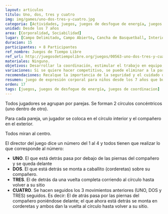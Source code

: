 ```yaml
---
layout: articulos
titulo: Uno, dos, tres y cuatro
img: img/games/uno-dos-tres-y-cuatro.jpg
categoria: [Actividades, juegos, juegos de desfogue de energía, juegos de coordinacion]
unidad: Desde los 7 años
area: [Corporalidad, Sociabilidad]
lugar: [Campo Delimitado, Campo Abierto, Cancha de Basquetball, Interior, Gimnacio, Exterior]
duracion: 15
participantes: + 8 Participantes
ref_nombre: Juegos de Tiempo Libre
ref_url: http://juegosdetiempolibre.org/juegos/00563-uno-dos-tres-y-cuatro/
materiales: Ninguno.
objetivos: Desarrollar la coordinación, estimular el trabajo en equipo, desfogue de energía
variaciones: Si se quiere hacer competitivo, se puede eliminar a la pareja que acaba la última cada vez se dice un número.
recomendaciones: Recalque la importancia de la seguridad y el cuidado del más grande con el más pequeño.
resumen: juego de expresión corporal para niños desde los 7 años que busca desarrollar la coordinación y estimular el trabajo en equipo
orden: 17
tags: [juegos, juegos de desfogue de energía, juegos de coordinacion]
---
```

Todos jugadores se agrupan por parejas. Se forman 2 círculos concéntricos (uno dentro de otro).

Para cada pareja, un jugador se coloca en el círculo interior y el compañero en el exterior. 

Todos miran al centro.

El director del juego dice un número del 1 al 4 y todos tienen que realizar lo que corresponde al número:

- **UNO**. El que está detrás pasa por debajo de las piernas del compañero y se queda delante
- **DOS**. El que está detrás se monta a caballito (corderetas) sobre su compañero.
- **TRES**. El de detrás da una vuelta completa corriendo al círculo hasta volver a su sitio
- **CUATRO**. Se hacen seguidos los 3 movimientos anteriores (UNO, DOS y TRES) seguidos. Es decir: El de atrás pasa por las piernas del compañero poniéndose delante; el que ahora está detrás se monta en corderetas y ambos dan la vuelta al círculo hasta volver a su sitio.


